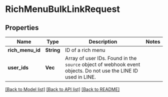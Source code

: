 # RichMenuBulkLinkRequest

## Properties

Name | Type | Description | Notes
------------ | ------------- | ------------- | -------------
**rich_menu_id** | **String** | ID of a rich menu | 
**user_ids** | **Vec<String>** | Array of user IDs. Found in the `source` object of webhook event objects. Do not use the LINE ID used in LINE. | 

[[Back to Model list]](../README.md#documentation-for-models) [[Back to API list]](../README.md#documentation-for-api-endpoints) [[Back to README]](../README.md)


